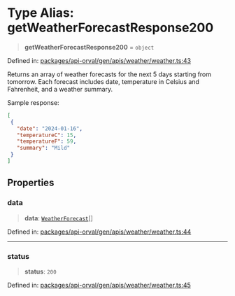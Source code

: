 # Type Alias: getWeatherForecastResponse200

> **getWeatherForecastResponse200** = `object`

Defined in: [packages/api-orval/gen/apis/weather/weather.ts:43](https://github.com/the-inconvenience-store/mono-example/blob/d567288f2dff3ffa4a2fdf7eb46acac0b7cd0929/packages/api-orval/gen/apis/weather/weather.ts#L43)

Returns an array of weather forecasts for the next 5 days starting from tomorrow.
Each forecast includes date, temperature in Celsius and Fahrenheit, and a weather summary.

Sample response:
```json
[
 {
   "date": "2024-01-16",
   "temperatureC": 15,
   "temperatureF": 59,
   "summary": "Mild"
 }
]
```

## Properties

### data

> **data**: [`WeatherForecast`](../interfaces/WeatherForecast.md)[]

Defined in: [packages/api-orval/gen/apis/weather/weather.ts:44](https://github.com/the-inconvenience-store/mono-example/blob/d567288f2dff3ffa4a2fdf7eb46acac0b7cd0929/packages/api-orval/gen/apis/weather/weather.ts#L44)

***

### status

> **status**: `200`

Defined in: [packages/api-orval/gen/apis/weather/weather.ts:45](https://github.com/the-inconvenience-store/mono-example/blob/d567288f2dff3ffa4a2fdf7eb46acac0b7cd0929/packages/api-orval/gen/apis/weather/weather.ts#L45)
